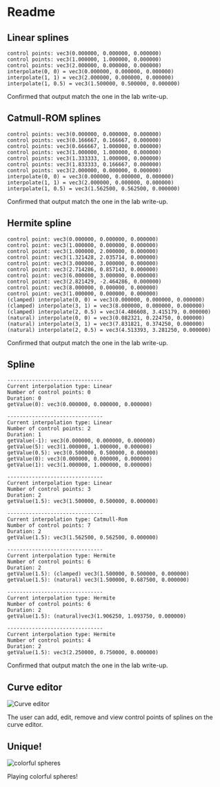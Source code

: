 # Readme

## Linear splines

```
control points: vec3(0.000000, 0.000000, 0.000000)
control points: vec3(1.000000, 1.000000, 0.000000)
control points: vec3(2.000000, 0.000000, 0.000000)
interpolate(0, 0) = vec3(0.000000, 0.000000, 0.000000)
interpolate(1, 1) = vec3(2.000000, 0.000000, 0.000000)
interpolate(1, 0.5) = vec3(1.500000, 0.500000, 0.000000)
```

Confirmed that output match the one in the lab write-up.

## Catmull-ROM splines

```
control points: vec3(0.000000, 0.000000, 0.000000)
control points: vec3(0.166667, 0.166667, 0.000000)
control points: vec3(0.666667, 1.000000, 0.000000)
control points: vec3(1.000000, 1.000000, 0.000000)
control points: vec3(1.333333, 1.000000, 0.000000)
control points: vec3(1.833333, 0.166667, 0.000000)
control points: vec3(2.000000, 0.000000, 0.000000)
interpolate(0, 0) = vec3(0.000000, 0.000000, 0.000000)
interpolate(1, 1) = vec3(2.000000, 0.000000, 0.000000)
interpolate(1, 0.5) = vec3(1.562500, 0.562500, 0.000000)
```
Confirmed that output match the one in the lab write-up.


## Hermite spline

```
control point: vec3(0.000000, 0.000000, 0.000000)
control point: vec3(1.000000, 0.000000, 0.000000)
control point: vec3(1.000000, 2.000000, 0.000000)
control point: vec3(1.321428, 2.035714, 0.000000)
control point: vec3(3.000000, 3.000000, 0.000000)
control point: vec3(2.714286, 0.857143, 0.000000)
control point: vec3(6.000000, 3.000000, 0.000000)
control point: vec3(2.821429, -2.464286, 0.000000)
control point: vec3(8.000000, 0.000000, 0.000000)
control point: vec3(1.000000, 0.000000, 0.000000)
(clamped) interpolate(0, 0) = vec3(0.000000, 0.000000, 0.000000)
(clamped) interpolate(3, 1) = vec3(8.000000, 0.000000, 0.000000)
(clamped) interpolate(2, 0.5) = vec3(4.486608, 3.415179, 0.000000)
(natural) interpolate(0, 0) = vec3(0.082321, 0.224750, 0.000000)
(natural) interpolate(3, 1) = vec3(7.831821, 0.374250, 0.000000)
(natural) interpolate(2, 0.5) = vec3(4.513393, 3.281250, 0.000000)
```
Confirmed that output match the one in the lab write-up.

## Spline

```
-------------------------------
Current interpolation type: Linear
Number of control points: 0
Duration: 0
getValue(0): vec3(0.000000, 0.000000, 0.000000)

-------------------------------
Current interpolation type: Linear
Number of control points: 2
Duration: 1
getValue(-1): vec3(0.000000, 0.000000, 0.000000)
getValue(5): vec3(1.000000, 1.000000, 0.000000)
getValue(0.5): vec3(0.500000, 0.500000, 0.000000)
getValue(0): vec3(0.000000, 0.000000, 0.000000)
getValue(1): vec3(1.000000, 1.000000, 0.000000)

-------------------------------
Current interpolation type: Linear
Number of control points: 3
Duration: 2
getValue(1.5): vec3(1.500000, 0.500000, 0.000000)

-------------------------------
Current interpolation type: Catmull-Rom
Number of control points: 7
Duration: 2
getValue(1.5): vec3(1.562500, 0.562500, 0.000000)

-------------------------------
Current interpolation type: Hermite
Number of control points: 6
Duration: 2
getValue(1.5): (clamped) vec3(1.500000, 0.500000, 0.000000)
getValue(1.5): (natural) vec3(1.500000, 0.687500, 0.000000)

-------------------------------
Current interpolation type: Hermite
Number of control points: 6
Duration: 2
getValue(1.5): (natural)vec3(1.906250, 1.093750, 0.000000)

-------------------------------
Current interpolation type: Hermite
Number of control points: 4
Duration: 2
getValue(1.5): vec3(2.250000, 0.750000, 0.000000)
```

Confirmed that output match the one in the lab write-up.

## Curve editor

![Curve editor](http://g.recordit.co/IIGsdydR0s.gif)

The user can add, edit, remove and view control points of splines on the curve editor.

## Unique!

![colorful spheres](http://g.recordit.co/nCF5imncCR.gif)

Playing colorful spheres!
